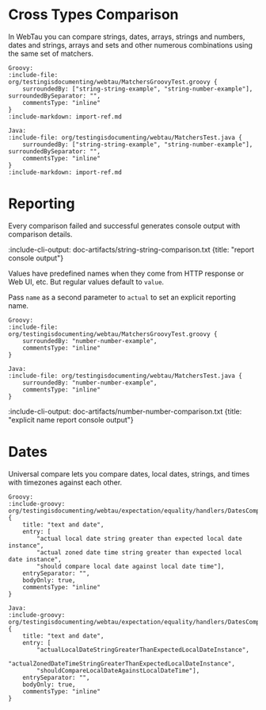 # Cross Types Comparison

In WebTau you can compare strings, dates, arrays, strings and numbers, dates and strings, arrays and sets and other numerous combinations 
using the same set of matchers. 

```tabs
Groovy: 
:include-file: org/testingisdocumenting/webtau/MatchersGroovyTest.groovy {
    surroundedBy: ["string-string-example", "string-number-example"], surroundedBySeparator: "",
    commentsType: "inline"
}
:include-markdown: import-ref.md

Java: 
:include-file: org/testingisdocumenting/webtau/MatchersTest.java {
    surroundedBy: ["string-string-example", "string-number-example"], surroundedBySeparator: "",
    commentsType: "inline"
} 
:include-markdown: import-ref.md
``` 

# Reporting

Every comparison failed and successful generates console output with comparison details.

:include-cli-output: doc-artifacts/string-string-comparison.txt {title: "report console output"} 

Values have predefined names when they come from HTTP response or Web UI, etc. But regular values default to `value`.

Pass `name` as a second parameter to `actual` to set an explicit reporting name. 

```tabs
Groovy: 
:include-file: org/testingisdocumenting/webtau/MatchersGroovyTest.groovy {
    surroundedBy: "number-number-example",
    commentsType: "inline"
}

Java: 
:include-file: org/testingisdocumenting/webtau/MatchersTest.java {
    surroundedBy: "number-number-example",
    commentsType: "inline"
} 
``` 

:include-cli-output: doc-artifacts/number-number-comparison.txt {title: "explicit name report console output"}

# Dates

Universal compare lets you compare dates, local dates, strings, and times with timezones against each other.

```tabs
Groovy: 
:include-groovy: org/testingisdocumenting/webtau/expectation/equality/handlers/DatesCompareToHandlerGroovyExamplesTest.groovy {
    title: "text and date",
    entry: [
        "actual local date string greater than expected local date instance",
        "actual zoned date time string greater than expected local date instance",
        "should compare local date against local date time"],
    entrySeparator: "",
    bodyOnly: true,
    commentsType: "inline"
}

Java:
:include-groovy: org/testingisdocumenting/webtau/expectation/equality/handlers/DatesCompareToHandlerJavaExamplesTest.java {
    title: "text and date",
    entry: [
        "actualLocalDateStringGreaterThanExpectedLocalDateInstance", 
        "actualZonedDateTimeStringGreaterThanExpectedLocalDateInstance",
        "shouldCompareLocalDateAgainstLocalDateTime"],
    entrySeparator: "",
    bodyOnly: true,
    commentsType: "inline"
}
 ``` 

